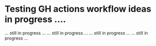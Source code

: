 # Testing GH actions workflow ideas in progress ....

... still in progress ...
... still in progress ...
... still in progress ...
... still in progress ...

